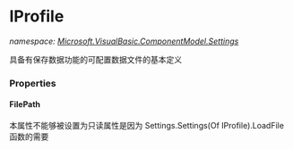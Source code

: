 ﻿
# IProfile
_namespace: [Microsoft.VisualBasic.ComponentModel.Settings](N-Microsoft.VisualBasic.ComponentModel.Settings.md)_

具备有保存数据功能的可配置数据文件的基本定义



### Properties

#### FilePath
本属性不能够被设置为只读属性是因为 Settings.Settings(Of IProfile).LoadFile 函数的需要

